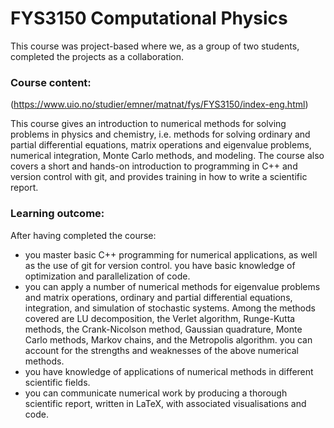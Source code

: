 # FYS3150 Computational Physics
This course was project-based where we, as a group of two students, completed the projects as a collaboration. 

### Course content: 
(https://www.uio.no/studier/emner/matnat/fys/FYS3150/index-eng.html)

This course gives an introduction to numerical methods for solving problems in physics and chemistry, i.e. methods for solving ordinary and partial differential equations, matrix operations and eigenvalue problems, numerical integration, Monte Carlo methods, and modeling. The course also covers a short and hands-on introduction to programming in C++ and version control with git, and provides training in how to write a scientific report.

### Learning outcome:
After having completed the course:

- you master basic C++ programming for numerical applications, as well as the use of git for version control.
you have basic knowledge of optimization and parallelization of code.
- you can apply a number of numerical methods for eigenvalue problems and matrix operations, ordinary and partial differential equations, integration, and simulation of stochastic systems. Among the methods covered are LU decomposition, the Verlet algorithm, Runge-Kutta methods, the Crank-Nicolson method, Gaussian quadrature, Monte Carlo methods, Markov chains, and the Metropolis algorithm.
you can account for the strengths and weaknesses of the above numerical methods.
- you have knowledge of applications of numerical methods in different scientific fields.
- you can communicate numerical work by producing a thorough scientific report, written in LaTeX, with associated visualisations and code.

